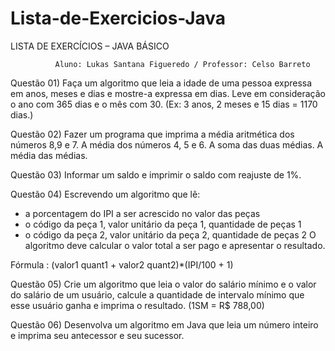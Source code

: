 # Lista-de-Exercicios-Java

LISTA DE EXERCÍCIOS – JAVA BÁSICO

              Aluno: Lukas Santana Figueredo / Professor: Celso Barreto

Questão 01) Faça um algoritmo que leia a idade de uma pessoa expressa em anos, meses e dias e mostre-a expressa em dias. Leve em consideração o ano com 365 dias e o mês com 30. (Ex: 3 anos, 2 meses e 15 dias = 1170 dias.)

Questão 02) Fazer um programa que imprima a média aritmética dos números 8,9 e 7. A média dos números 4, 5 e 6. A soma das duas médias. A média das médias.

Questão 03) Informar um saldo e imprimir o saldo com reajuste de 1%.

Questão 04) Escrevendo um algoritmo que lê:

- a porcentagem do IPI a ser acrescido no valor das peças
- o código da peça 1, valor unitário da peça 1, quantidade de peças 1
- o código da peça 2, valor unitário da peça 2, quantidade de peças 2 O algoritmo deve calcular o valor total a ser pago e apresentar o resultado.

Fórmula : (valor1 quant1 + valor2 quant2)*(IPI/100 + 1)

Questão 05) Crie um algoritmo que leia o valor do salário mínimo e o valor do salário de um usuário, calcule a quantidade de intervalo mínimo que esse usuário ganha e imprima o resultado. (1SM = R$ 788,00)

Questão 06) Desenvolva um algoritmo em Java que leia um número inteiro e imprima seu antecessor e seu sucessor.
